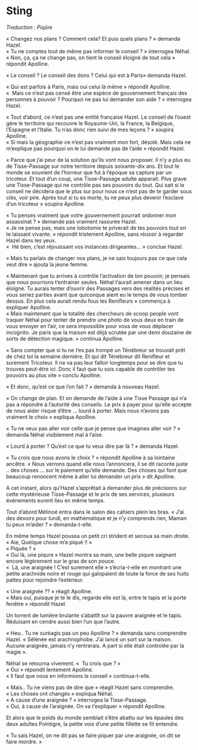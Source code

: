 # Sting 

*Traduction : Piqûre*

« Changez nos plans ? Comment cela? Et puis quels plans ? » demanda Hazel.   
« Tu ne comptes tout de même pas informer le conseil ? » interrogea Néhal.   
« Non, ça, ça ne change pas, on tient le conseil éloigné de tout cela » répondit Apolline.   

« Le conseil ? Le conseil des dons ? Celui qui est à Paris» demanda Hazel.   

« Qui est parfois à Paris, mais oui celui là même » répondit Apolline.    
«  Mais ce n’est pas censé être une espèce de gouvernement français des personnes à pouvoir ? Pourquoi ne pas lui demander son aide ? » interrogea Hazel.   

« Tout d’abord, ce n’est pas une entité française Hazel. Le conseil de l’ouest gère le territoire qui recouvre le Royaume-Uni, la France, la Belgique, l’Espagne et l’Italie. Tu n’as donc rien suivi de mes leçons ? » soupira Apolline.     
« Si mais la géographie ce n’est pas vraiment mon fort, désolé. Mais cela ne m’explique pas pourquoi on le lui demande pas de l’aide » répondit Hazel.     

« Parce que j’ai peur de la solution qu’ils vont nous proposer. Il n’y a plus eu de Tisse-Passage sur notre territoire depuis soixante-dix ans. Et tout le monde se souvient de l’horreur que fut à l’époque sa capture par un tricoteur. Et tout d’un coup, une Tisse-Passage adulte apparait. Plus grave une Tisse-Passage qui ne contrôle pas ses pouvoirs du tout. Qui sait si le conseil ne décidera que le plus sur pour nous ce n’est pas de te garder sous clés, voir pire. Après tout si tu es morte, tu ne peux plus devenir l’esclave d’un tricoteur » soupira Apolline.     

« Tu penses vraiment que votre gouvernement pourrait ordonner mon assassinat ? » demande pas vraiment rassurée Hazel.     
« Je ne pense pas, mais une lobotomie te priverait de tes pouvoirs tout en te laissant vivante. » répondit tristement Apolline, sans réussir à regarder Hazel dans les yeux.   
«  Hé bien, c’est réjouissant vos instances dirigeantes… » conclue Hazel.   

« Mais tu parlais de changer nos plans, je ne sais toujours pas ce que cela veut dire » ajouta la jeune femme.   

« Maintenant que tu arrives à contrôle l’activation de ton pouvoir, je pensais que nous pourrions t’entrainer seules. Néhal t’aurait amener dans un lieu éloigné. Tu aurais tenter d’ouvrir des Passages vers des réalités précises et vous seriez parties avant que quiconque aient eu le temps de vous tomber dessus. En plus cela aurait rendu fous les Renifleurs »  commença à expliquer Apolline.   
« Mais maintenant que la totalité des chercheurs de scoop people vont traquer Néhal pour tenter de prendre une photo de vous deux en train de vous envoyer en l’air, ce sera impossible pour vous de vous déplacer incognito. Je paris que la maison est déjà scrutée par une demi douzaine de sorts de détection magique. » continua Apolline.   

« Sans compter que si tu ne t’es pas trompé un Ténébreur se trouvait prêt de chez toi la semaine dernière. Et qui dit Ténébreur dit Renifleur et surement Tricoteur. Il ne va pas leur falloir longtemps pour se dire que tu trouves peut-être ici. Donc il faut que tu sois capable de contrôler tes pouvoirs au plus vite » conclu Apolline.   

« Et donc, qu’est ce que l’on fait ? » demanda à nouveau Hazel.   

« On change de plan. Et on demande de l’aide à une Tisse Passage qui n’a pas a répondre à l’autorité des conseils. Le prix à payer pour qu’elle accepte de nous aider risque d’être … lourd à porter. Mais nous n’avons pas vraiment le choix » expliqua Apolline.   

« Tu ne veux pas aller voir celle que je pense que imagines aller voir ? » demanda Néhal visiblement mal à l’aise.   

« Lourd à porter ? Qu’est ce que tu veux dire par là ? » demanda Hazel.   

« Tu crois que nous avons le choix ? » répondit Apolline à sa lointaine ancêtre. « Nous verrons quand elle nous l’annoncera, il se dit raconte juste .. des choses … sur le paiement qu’elle demande. Des choses qui font que beaucoup renoncent même à aller lui demander un prix » dit Apolline.   

A cet instant, alors qu’Hazel s’apprêtait à demander plus de précisions sur cette mystérieuse Tisse-Passage et le prix de ses services, plusieurs événements eurent lieu en même temps.   

Tout d’abord Mélinoé entra dans le salon des cahiers plein les bras. « J’ai des devoirs pour lundi, en mathématique et je n’y comprends rien, Maman tu peux m’aider ? » demanda-t-elle.   
  
En même temps Hazel poussa un petit cri strident et secoua sa main droite. « Aie, Quelque chose m’a piqué !! »   
« Piquée ? »   
« Oui là, une piqure » Hazel montra sa main, une belle piqure saignant encore légèrement sur le gras de son pouce.   
«  Là, une araignée ! C’est surement elle » s’écria-t-elle en montrant une petite arachnide noire et rouge  qui galopaient de toute la force de ses huits pattes pour rejoindre l’extérieur.   

« Une araignée ?? »  réagit Apolline.     
« Mais oui, puisque je te le dis, regarde elle est là, entre le tapis et la porte fenêtre » répondit Hazel.   

Un torrent de lumière brulante s’abattît sur la pauvre araignée et le tapis. Réduisant en cendre aussi bien l’un que l’autre.   

« Heu.. Tu ne suréagis pas un peu Apolline ? » demanda sans comprendre Hazel. 
« Sélénée est arachnophobe. J’ai lancé un sort sur la maison. Aucune araignée, jamais n’y rentrerais. A part si elle était controlée par la magie ».   

Néhal se retourna vivement. «  Tu crois que ? »   
« Oui » répondit lentement Apolline.   
« Il faut que nous en informions le conseil » continua-t-elle.   

« Mais.. Tu ne viens pas de dire que » réagit Hazel sans comprendre.    
« Les choses ont changés »   expliqua Néhal.    
« A cause d’une araignée ? » interrogea la Tisse-Passage.   
« Oui, à cause de l’araignée. On va t’expliquer » répondit Apolline.   

Et alors que le poids du monde semblait s’être abattu sur les épaules des deux adultes Pointigre, la petite voix d’une petite fillette se fit entendre.    

« Tu sais Hazel, on ne dit pas se faire piquer par une araignée, on dit se faire mordre. »     
 
